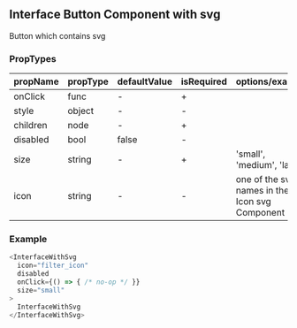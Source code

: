 ## Interface Button Component with svg

Button which contains svg

### PropTypes

| propName | propType | defaultValue | isRequired | options/example |
|----------|----------|--------------|------------|---------|
| onClick     | func   | -      | +          |  |
| style | object   |-           |   -       |  |
| children | node | -            | +          |  |
| disabled  | bool   | false          | -           | |
| size   | string    | -          | +           | 'small', 'medium', 'large' |
| icon  | string   | -          | -           | one of the svg names in the Icon svg Component |



### Example

``` js
<InterfaceWithSvg
  icon="filter_icon"
  disabled
  onClick={() => { /* no-op */ }}
  size="small"
>
  InterfaceWithSvg
</InterfaceWithSvg>
```
